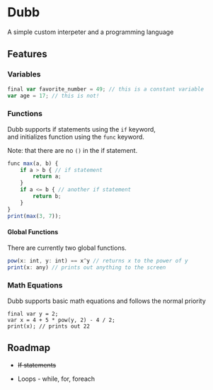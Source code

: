
# Dubb
A simple custom interpeter and a programming language





## Features

### Variables
```javascript
final var favorite_number = 49; // this is a constant variable
var age = 17; // this is not!
```

### Functions
Dubb supports if statements using the `if` keyword, \
and initializes function using the `func` keyword.

Note: that there are no `()` in the if statement.
```javascript
func max(a, b) {
    if a > b { // if statement
        return a;
    }
    if a <= b { // another if statement
        return b;
    }
}
print(max(3, 7));
```

#### Global Functions
There are currently two global functions.
```javascript
pow(x: int, y: int) == x^y // returns x to the power of y
print(x: any) // prints out anything to the screen
```




### Math Equations
Dubb supports basic math equations and follows the normal priority
```
final var y = 2;
var x = 4 + 5 * pow(y, 2) - 4 / 2;
print(x); // prints out 22
```



## Roadmap

- ~~If statements~~

- Loops - while, for, foreach


